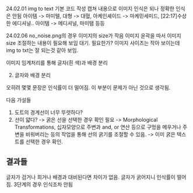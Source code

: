 24.02.01
img to text 기본 코드 작성
캡쳐 내용으로 이미지 인식은 되나 정확한 인식은 안됨
아이템 -> 마미텔, 대형 -> 대혈, 아케인셰이드 -> 마케민세미드, [22:17]수상한 에디셔널.. 아이템 -> 메디셔널, 마미탬 등등

24.02.06
no_noise.png의 경우 이미지의 size가 작음
이미지 윤곽을 따서 이미지 size 조절하는 내용이 필요해 보임
대기. 필요한가? 이미지 사이즈는 작아 보이는데 img to txt는 잘 되는것 같아 보임.

이미지 임계처리를 통해 글자(흰 색)과 배경 분리

<!-- 1. 이미지 사이즈 조절 -->

2. 글자와 배경 분리

오히려 몇몇 문장은 인식률이 더 떨어짐. 이 부분이 문제가 아닌 것으로 생각됨.

다음 가설들

1. 도트의 경계선이 너무 뚜렷하다?
2. 선이 얇다? -> 굵은 선을 선택한 경우 확인 필요 -> Morphological Transformations, 십자모양으로 주변과 and, or 연산 등으로 구멍을 메우거나 주변을 비워버리는 등의 작업을 통해 선의 굵기를 조절할 수 있음. -> 이미 굵은 텍스트를 선택한 경우 확인.

## 결과들

글자가 검거나 희거나 배경과 대비된다면 차이가 없음.
글자가 굵어지니 인식률이 떨어짐. 3단계의 경우 인식조차 안됨
